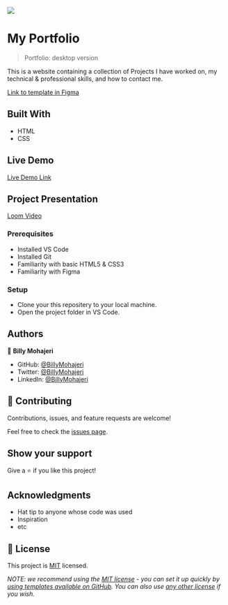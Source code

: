 ![](https://img.shields.io/badge/Microverse-blueviolet)

# My Portfolio

> Portfolio: desktop version

This is a website containing a collection of Projects I have worked on, my technical & professional skills, and how to contact me.

[Link to template in Figma](https://www.figma.com/file/l7SqJ3ZfkAKih9sFxvWSR4/Microverse-Student-Project-1?node-id=48%3A27)

## Built With

- HTML
- CSS

## Live Demo

[Live Demo Link](https://billymohajeri.github.io/)

## Project Presentation
[Loom Video](https://www.loom.com/share/69aad4de362d4f4083c6076c501b5396)

### Prerequisites

- Installed VS Code
- Installed Git
- Familiarity with basic HTML5 & CSS3
- Familiarity with Figma

### Setup

- Clone your this repositery to your local machine.
- Open the project folder in VS Code.

## Authors

👤 **Billy Mohajeri**

- GitHub: [@BillyMohajeri](https://github.com/billymohajeri)
- Twitter: [@BillyMohajeri](https://twitter.com/BillyMohajeri)
- LinkedIn: [@BillyMohajeri](https://www.linkedin.com/in/billymohajeri)

## 🤝 Contributing

Contributions, issues, and feature requests are welcome!

Feel free to check the [issues page](../../issues/).

## Show your support

Give a ⭐️ if you like this project!

## Acknowledgments

- Hat tip to anyone whose code was used
- Inspiration
- etc

## 📝 License

This project is [MIT](./LICENSE) licensed.

_NOTE: we recommend using the [MIT license](https://choosealicense.com/licenses/mit/) - you can set it up quickly by [using templates available on GitHub](https://docs.github.com/en/communities/setting-up-your-project-for-healthy-contributions/adding-a-license-to-a-repository). You can also use [any other license](https://choosealicense.com/licenses/) if you wish._
